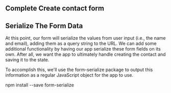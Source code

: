## Complete Create contact form 
## Serialize The Form Data
At this point, our form will serialize the values from user input (i.e., the name and email), adding them as a query string to the URL. We can add some additional functionality by having our app serialize these form fields on its own. After all, we want the app to ultimately handle creating the contact and saving it to the state.

To accomplish this, we'll use the form-serialize package to output this information as a regular JavaScript object for the app to use.

npm install --save form-serialize

